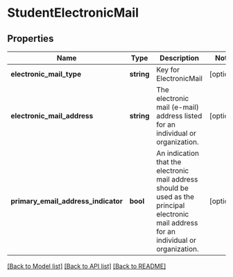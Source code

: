 # StudentElectronicMail

## Properties
Name | Type | Description | Notes
------------ | ------------- | ------------- | -------------
**electronic_mail_type** | **string** | Key for ElectronicMail | [optional] 
**electronic_mail_address** | **string** | The electronic mail (e-mail) address listed for an individual or organization. | [optional] 
**primary_email_address_indicator** | **bool** | An indication that the electronic mail address should be used as the principal electronic mail address for an individual or organization. | [optional] 

[[Back to Model list]](../README.md#documentation-for-models) [[Back to API list]](../README.md#documentation-for-api-endpoints) [[Back to README]](../README.md)


